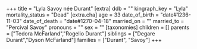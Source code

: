 +++
title = "Lyla Savoy née Durant"
[extra]
ddb = ""
kingraph_key = "Lyla"
mortality_status = "Dead"
[extra.cha]
age = 33
date_of_birth = "date#1236-11-03"
date_of_death = "date#1270-04-18"
married_on = ""
married_to = "Percival Savoy"
pronouns = ""
sex = ""
[taxonomies]
children = []
parents = ["Tedora McFarland","Rogelio Durant"]
siblings = ["Degare Durant","Dyson McFarland"]
families = ["Durant", "Savoy"]
+++

